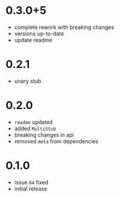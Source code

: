 # 0.3.0+5
- complete rework with breaking changes
- versions up-to-date
- update readme

# 0.2.1
- unary stub

# 0.2.0
- `readme` updated
- added `MultiStub`
- breaking changes in api
- removed `meta` from dependencies

# 0.1.0
- issue `64` fixed 
- initial release